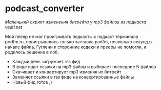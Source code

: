 podcast_converter
=================

_Маленький скрипт изменения битрейта у mp3 файлов из подкаста vesti.net_

Мой плеер не мог проигрывать подкасты с подкаст терминала podfm.ru, проигрывалось только заставка podfm,
несколько секунд в начале файла. Гуглени и сторонние кодеки и прееры не помогли, и родилось решение в лоб.

* Каждый день загружает rss фид 
* В фиде ищет ссылки на mp3 файлы и выбирает последние N файлов
* Скачивает и конвертирует mp3 изменяя их битрейт
* Заменяет ссылки в rss фиде на конвертированные файлы
* Новый фид готов ;)
